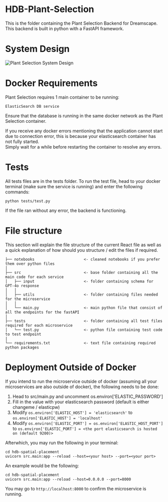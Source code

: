 # HDB-Plant-Selection

This is the folder containing the Plant Selection Backend for Dreamscape. This backend is built in python with a FastAPI framework.

# System Design
![Plant Selection System Design](./system_design.png)

# Docker Requirements
Plant Selection requires 1 main container to be running:
```
ElasticSearch DB service
```
Ensure that the database is running in the same docker network as the Plant Selection container.<br>

If you receive any docker errors mentioning that the application cannot start due to connection error, this is because your elasticsearch container has not fully started. <br>
Simply wait for a while before restarting the container to resolve any errors.

# Tests
All tests files are in the tests folder. To run the test file, head to your docker terminal (make sure the service is running) and enter the following commands:
```
python tests/test.py
```
If the file ran without any error, the backend is functioning.

# File structure
This section will explain the file structure of the current React file as well as a quick explanation of how should you structure / edit the files if required.

```
├── notebooks                      <- cleaned notebooks if you prefer them over python files
│ 
├── src                            <- base folder containing all the main code for each service
│   ├── input                      <- folder containing schema for GPT-4o response
│   │
│   ├── utils                      <- folder containing files needed for the microservice
│   │
│   └── main.py                    <- main python file that consist of all the endpoints for the fastAPI
│
├── tests                          <- folder containing all test files required for each microservice
│   └── test.py                    <- python file containing test code to test endpoint
|
└── requirements.txt               <- text file containing required python packages

```

# Deployment Outside of Docker
If you intend to run the microservice outside of docker (assuming all your microservices are also outside of docker), the following needs to be done:
1. Head to src/main.py and uncomment os.environ['ELASTIC_PASSWORD']
2. Fill in the value with your elasticsearch password (default is either changeme / elasticpw)
3. Modify `os.environ['ELASTIC_HOST'] = 'elasticsearch'` to `os.environ['ELASTIC_HOST'] = 'localhost'`
4. Modify `os.environ['ELASTIC_PORT'] = os.environ['ELASTIC_HOST_PORT']` to `os.environ['ELASTIC_PORT'] = <the port elasticsearch is hosted on (default 9200)>`

Afterwhich, you may run the following in your terminal:
```
cd hdb-spatial-placement
uvicorn src.main:app --reload --host=<your host> --port=<your port>
```
An example would be the following:
```
cd hdb-spatial-placement
uvicorn src.main:app --reload --host=0.0.0.0 --port=8000
```
You may go to `http://localhost:8000` to confirm the microservice is running.
